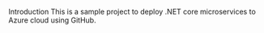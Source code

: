 Introduction
This is a sample project to deploy .NET core microservices to Azure cloud using GitHub.
